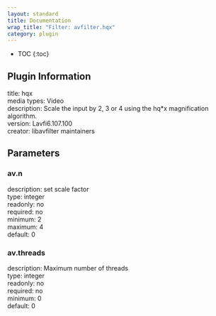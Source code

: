 ```yaml
---
layout: standard
title: Documentation
wrap_title: "Filter: avfilter.hqx"
category: plugin
---
```

* TOC
{:toc}

## Plugin Information

title: hqx  
media types:
Video  
description: Scale the input by 2, 3 or 4 using the hq*x magnification algorithm.  
version: Lavfi6.107.100  
creator: libavfilter maintainers  

## Parameters

### av.n

  
description:
set scale factor  
type: integer  
readonly: no  
required: no  
minimum: 2  
maximum: 4  
default: 0  

### av.threads

  
description:
Maximum number of threads  
type: integer  
readonly: no  
required: no  
minimum: 0  
default: 0  

